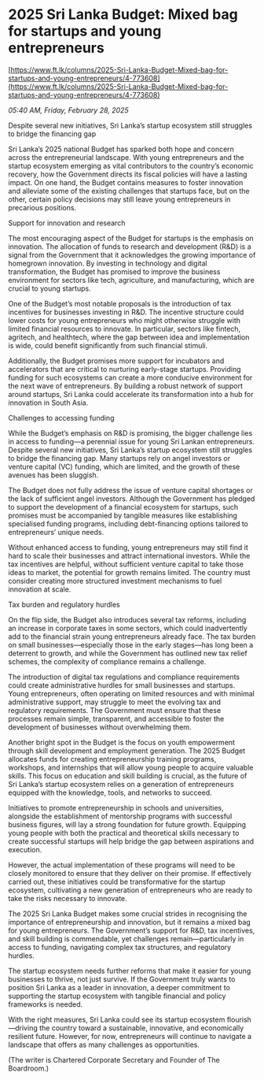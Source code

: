 # 2025 Sri Lanka Budget: Mixed bag for startups and young entrepreneurs

[https://www.ft.lk/columns/2025-Sri-Lanka-Budget-Mixed-bag-for-startups-and-young-entrepreneurs/4-773608](https://www.ft.lk/columns/2025-Sri-Lanka-Budget-Mixed-bag-for-startups-and-young-entrepreneurs/4-773608)

*05:40 AM, Friday, February 28, 2025*

Despite several new initiatives, Sri Lanka’s startup ecosystem still struggles to bridge the financing gap

Sri Lanka’s 2025 national Budget has sparked both hope and concern across the entrepreneurial landscape. With young entrepreneurs and the startup ecosystem emerging as vital contributors to the country’s economic recovery, how the Government directs its fiscal policies will have a lasting impact. On one hand, the Budget contains measures to foster innovation and alleviate some of the existing challenges that startups face, but on the other, certain policy decisions may still leave young entrepreneurs in precarious positions.

Support for innovation and research

The most encouraging aspect of the Budget for startups is the emphasis on innovation. The allocation of funds to research and development (R&D) is a signal from the Government that it acknowledges the growing importance of homegrown innovation. By investing in technology and digital transformation, the Budget has promised to improve the business environment for sectors like tech, agriculture, and manufacturing, which are crucial to young startups.

One of the Budget’s most notable proposals is the introduction of tax incentives for businesses investing in R&D. The incentive structure could lower costs for young entrepreneurs who might otherwise struggle with limited financial resources to innovate. In particular, sectors like fintech, agritech, and healthtech, where the gap between idea and implementation is wide, could benefit significantly from such financial stimuli.

Additionally, the Budget promises more support for incubators and accelerators that are critical to nurturing early-stage startups. Providing funding for such ecosystems can create a more conducive environment for the next wave of entrepreneurs. By building a robust network of support around startups, Sri Lanka could accelerate its transformation into a hub for innovation in South Asia.

Challenges to accessing funding

While the Budget’s emphasis on R&D is promising, the bigger challenge lies in access to funding—a perennial issue for young Sri Lankan entrepreneurs. Despite several new initiatives, Sri Lanka’s startup ecosystem still struggles to bridge the financing gap. Many startups rely on angel investors or venture capital (VC) funding, which are limited, and the growth of these avenues has been sluggish.

The Budget does not fully address the issue of venture capital shortages or the lack of sufficient angel investors. Although the Government has pledged to support the development of a financial ecosystem for startups, such promises must be accompanied by tangible measures like establishing specialised funding programs, including debt-financing options tailored to entrepreneurs’ unique needs.

Without enhanced access to funding, young entrepreneurs may still find it hard to scale their businesses and attract international investors. While the tax incentives are helpful, without sufficient venture capital to take those ideas to market, the potential for growth remains limited. The country must consider creating more structured investment mechanisms to fuel innovation at scale.

Tax burden and regulatory hurdles

On the flip side, the Budget also introduces several tax reforms, including an increase in corporate taxes in some sectors, which could inadvertently add to the financial strain young entrepreneurs already face. The tax burden on small businesses—especially those in the early stages—has long been a deterrent to growth, and while the Government has outlined new tax relief schemes, the complexity of compliance remains a challenge.

The introduction of digital tax regulations and compliance requirements could create administrative hurdles for small businesses and startups. Young entrepreneurs, often operating on limited resources and with minimal administrative support, may struggle to meet the evolving tax and regulatory requirements. The Government must ensure that these processes remain simple, transparent, and accessible to foster the development of businesses without overwhelming them.

Another bright spot in the Budget is the focus on youth empowerment through skill development and employment generation. The 2025 Budget allocates funds for creating entrepreneurship training programs, workshops, and internships that will allow young people to acquire valuable skills. This focus on education and skill building is crucial, as the future of Sri Lanka’s startup ecosystem relies on a generation of entrepreneurs equipped with the knowledge, tools, and networks to succeed.

Initiatives to promote entrepreneurship in schools and universities, alongside the establishment of mentorship programs with successful business figures, will lay a strong foundation for future growth. Equipping young people with both the practical and theoretical skills necessary to create successful startups will help bridge the gap between aspirations and execution.

However, the actual implementation of these programs will need to be closely monitored to ensure that they deliver on their promise. If effectively carried out, these initiatives could be transformative for the startup ecosystem, cultivating a new generation of entrepreneurs who are ready to take the risks necessary to innovate.

The 2025 Sri Lanka Budget makes some crucial strides in recognising the importance of entrepreneurship and innovation, but it remains a mixed bag for young entrepreneurs. The Government’s support for R&D, tax incentives, and skill building is commendable, yet challenges remain—particularly in access to funding, navigating complex tax structures, and regulatory hurdles.

The startup ecosystem needs further reforms that make it easier for young businesses to thrive, not just survive. If the Government truly wants to position Sri Lanka as a leader in innovation, a deeper commitment to supporting the startup ecosystem with tangible financial and policy frameworks is needed.

With the right measures, Sri Lanka could see its startup ecosystem flourish—driving the country toward a sustainable, innovative, and economically resilient future. However, for now, entrepreneurs will continue to navigate a landscape that offers as many challenges as opportunities.

(The writer is Chartered Corporate Secretary and Founder of The Boardroom.)

